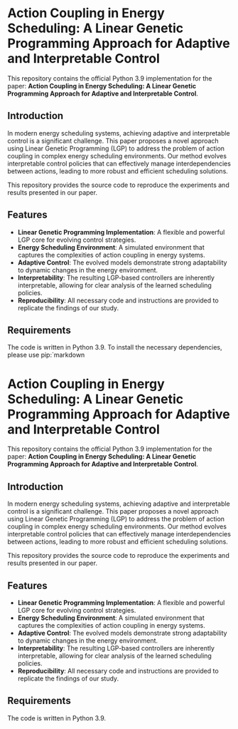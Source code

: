 # Action Coupling in Energy Scheduling: A Linear Genetic Programming Approach for Adaptive and Interpretable Control

This repository contains the official Python 3.9 implementation for the paper: **Action Coupling in Energy Scheduling: A Linear Genetic Programming Approach for Adaptive and Interpretable Control**.

## Introduction

In modern energy scheduling systems, achieving adaptive and interpretable control is a significant challenge. This paper proposes a novel approach using Linear Genetic Programming (LGP) to address the problem of action coupling in complex energy scheduling environments. Our method evolves interpretable control policies that can effectively manage interdependencies between actions, leading to more robust and efficient scheduling solutions.

This repository provides the source code to reproduce the experiments and results presented in our paper.

## Features

-   **Linear Genetic Programming Implementation**: A flexible and powerful LGP core for evolving control strategies.
-   **Energy Scheduling Environment**: A simulated environment that captures the complexities of action coupling in energy systems.
-   **Adaptive Control**: The evolved models demonstrate strong adaptability to dynamic changes in the energy environment.
-   **Interpretability**: The resulting LGP-based controllers are inherently interpretable, allowing for clear analysis of the learned scheduling policies.
-   **Reproducibility**: All necessary code and instructions are provided to replicate the findings of our study.

## Requirements

The code is written in Python 3.9. To install the necessary dependencies, please use pip:`markdown
# Action Coupling in Energy Scheduling: A Linear Genetic Programming Approach for Adaptive and Interpretable Control

This repository contains the official Python 3.9 implementation for the paper: **Action Coupling in Energy Scheduling: A Linear Genetic Programming Approach for Adaptive and Interpretable Control**.

## Introduction

In modern energy scheduling systems, achieving adaptive and interpretable control is a significant challenge. This paper proposes a novel approach using Linear Genetic Programming (LGP) to address the problem of action coupling in complex energy scheduling environments. Our method evolves interpretable control policies that can effectively manage interdependencies between actions, leading to more robust and efficient scheduling solutions.

This repository provides the source code to reproduce the experiments and results presented in our paper.

## Features

-   **Linear Genetic Programming Implementation**: A flexible and powerful LGP core for evolving control strategies.
-   **Energy Scheduling Environment**: A simulated environment that captures the complexities of action coupling in energy systems.
-   **Adaptive Control**: The evolved models demonstrate strong adaptability to dynamic changes in the energy environment.
-   **Interpretability**: The resulting LGP-based controllers are inherently interpretable, allowing for clear analysis of the learned scheduling policies.
-   **Reproducibility**: All necessary code and instructions are provided to replicate the findings of our study.

## Requirements

The code is written in Python 3.9.

